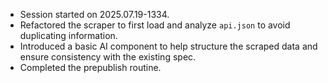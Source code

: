 - Session started on 2025.07.19-1334.
- Refactored the scraper to first load and analyze `api.json` to avoid duplicating information.
- Introduced a basic AI component to help structure the scraped data and ensure consistency with the existing spec.
- Completed the prepublish routine.
